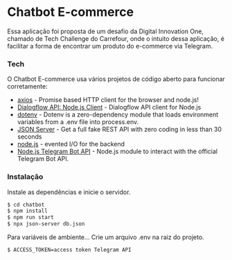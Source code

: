 # Chatbot E-commerce

Essa aplicação foi proposta de um desafio da Digital Innovation One, chamado de Tech Challenge do Carrefour, onde o intuito dessa aplicação, é facilitar a forma de encontrar um produto do e-commerce via Telegram.

### Tech

O Chatbot E-commerce usa vários projetos de código aberto para funcionar corretamente:

* [axios] - Promise based HTTP client for the browser and node.js!
* [Dialogflow API: Node.js Client] - Dialogflow API client for Node.js
* [dotenv] - Dotenv is a zero-dependency module that loads environment variables from a .env file into process.env.
* [JSON Server] - Get a full fake REST API with zero coding in less than 30 seconds
* [node.js] - evented I/O for the backend
* [Node.js Telegram Bot API] - Node.js module to interact with the official Telegram Bot API.

### Instalação

Instale as dependências e inicie o servidor.

```sh
$ cd chatbot
$ npm install
$ npm run start
$ npx json-server db.json
```

Para variáveis de ambiente...
Crie um arquivo .env na raiz do projeto.

```sh
$ ACCESS_TOKEN=access token Telegram API
```

[//]: # (These are reference links used in the body of this note and get stripped out when the markdown processor does its job. There is no need to format nicely because it shouldn't be seen. Thanks SO - http://stackoverflow.com/questions/4823468/store-comments-in-markdown-syntax)


   [dotenv]: <https://www.npmjs.com/package/dotenv>
   [Dialogflow API: Node.js Client]: <https://www.npmjs.com/package/dialogflow>
   [node.js]: <http://nodejs.org>
   [JSON Server]: <https://www.npmjs.com/package/json-server/>
   [Node.js Telegram Bot API]: <https://www.npmjs.com/package/node-telegram-bot-api>
   [axios]: <https://www.npmjs.com/package/axios>

